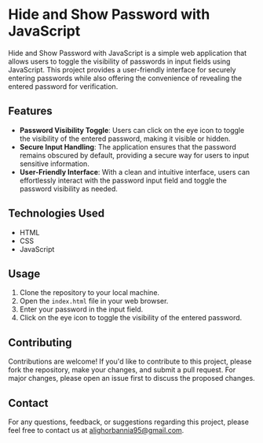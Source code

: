 # Hide and Show Password with JavaScript

Hide and Show Password with JavaScript is a simple web application that allows users to toggle the visibility of passwords in input fields using JavaScript. This project provides a user-friendly interface for securely entering passwords while also offering the convenience of revealing the entered password for verification.

## Features

- **Password Visibility Toggle**: Users can click on the eye icon to toggle the visibility of the entered password, making it visible or hidden.
- **Secure Input Handling**: The application ensures that the password remains obscured by default, providing a secure way for users to input sensitive information.
- **User-Friendly Interface**: With a clean and intuitive interface, users can effortlessly interact with the password input field and toggle the password visibility as needed.

## Technologies Used

- HTML
- CSS
- JavaScript

## Usage

1. Clone the repository to your local machine.
2. Open the `index.html` file in your web browser.
3. Enter your password in the input field.
4. Click on the eye icon to toggle the visibility of the entered password.

## Contributing

Contributions are welcome! If you'd like to contribute to this project, please fork the repository, make your changes, and submit a pull request. For major changes, please open an issue first to discuss the proposed changes.

## Contact

For any questions, feedback, or suggestions regarding this project, please feel free to contact us at [alighorbannia95@gmail.com](mailto:alighorbannia95@gmail.com).
